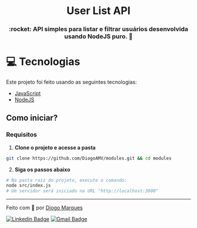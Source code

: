 <h1 align="center">User List API</h1>

<h3 align="center">
  :rocket: API simples para listar e filtrar usuários desenvolvida usando NodeJS puro. 🚀
</h3>

# :computer: Tecnologias

Este projeto foi feito usando as seguintes tecnologias:

* [JavaScript](https://developer.mozilla.org/pt-BR/docs/Web/JavaScript)
* [NodeJS](https://github.com/nodejs/node)

## Como iniciar?

### Requisitos

1.  **Clone o projeto e acesse a pasta**

```bash
git clone https://github.com/DiogoAMV/modules.git && cd modules
```

2.  **Siga os passos abaixo**

```bash
# Na pasta raiz do projeto, execute o comando:
node src/index.js
# Um servidor será iniciado na URL "http://localhost:3000"
```

---

Feito com :purple_heart: por [Diogo Marques](https://github.com/DiogoAMV)

[![Linkedin Badge](https://img.shields.io/badge/-Diogo%20Marques-blue?style=flat-square&logo=Linkedin&logoColor=white&link=https://www.linkedin.com/in/diogomarques/)](https://www.linkedin.com/in/diogo-marques-719950221/) 
[![Gmail Badge](https://img.shields.io/badge/-contato.diogoamv@gmail.com-c14438?style=flat-square&logo=Gmail&logoColor=white&link=mailto:contato.diogoamv@gmail.com)](mailto:contato.diogoamv@gmail.com)
